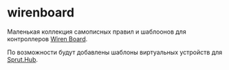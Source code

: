 # wirenboard

Маленькая коллекция самописных правил и шаблоонов для контроллеров [Wiren Board](https://wirenboard.com).

По возможности будут добавлены шаблоны виртуальных устройств для [Sprut.Hub](https://spruthub.ru). 